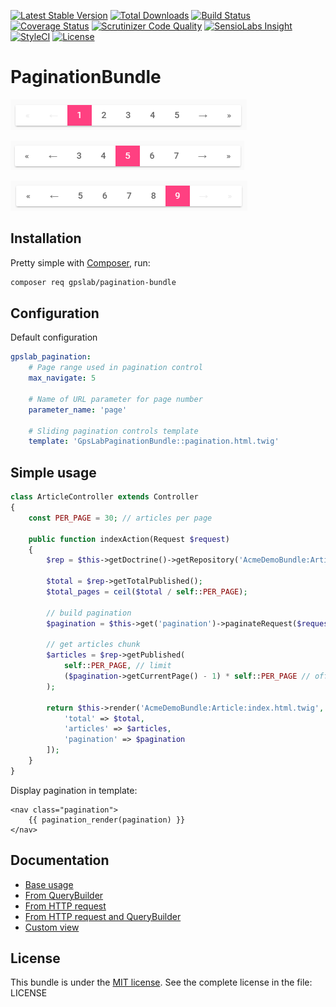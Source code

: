 [![Latest Stable Version](https://img.shields.io/packagist/v/gpslab/pagination-bundle.svg?maxAge=3600&label=stable)](https://packagist.org/packages/gpslab/pagination-bundle)
[![Total Downloads](https://img.shields.io/packagist/dt/gpslab/pagination-bundle.svg?maxAge=3600)](https://packagist.org/packages/gpslab/pagination-bundle)
[![Build Status](https://img.shields.io/travis/gpslab/pagination-bundle.svg?maxAge=3600)](https://travis-ci.org/gpslab/pagination-bundle)
[![Coverage Status](https://img.shields.io/coveralls/gpslab/pagination-bundle.svg?maxAge=3600)](https://coveralls.io/github/gpslab/pagination-bundle?branch=master)
[![Scrutinizer Code Quality](https://img.shields.io/scrutinizer/g/gpslab/pagination-bundle.svg?maxAge=3600)](https://scrutinizer-ci.com/g/gpslab/pagination-bundle/?branch=master)
[![SensioLabs Insight](https://img.shields.io/sensiolabs/i/6e0b6018-9a7e-4f25-9960-b27f6807b6d7.svg?maxAge=3600&label=SLInsight)](https://insight.sensiolabs.com/projects/6e0b6018-9a7e-4f25-9960-b27f6807b6d7)
[![StyleCI](https://styleci.io/repos/86694387/shield?branch=master)](https://styleci.io/repos/86694387)
[![License](https://img.shields.io/packagist/l/gpslab/pagination-bundle.svg?maxAge=3600)](https://github.com/gpslab/pagination-bundle)

# PaginationBundle

![Pagination page 1](docs/pagination_page_1.png)

![Pagination page 4](docs/pagination_page_5.png)

![Pagination page 9](docs/pagination_page_9.png)

## Installation

Pretty simple with [Composer](http://packagist.org), run:

```sh
composer req gpslab/pagination-bundle
```

## Configuration

Default configuration

```yaml
gpslab_pagination:
    # Page range used in pagination control
    max_navigate: 5

    # Name of URL parameter for page number
    parameter_name: 'page'

    # Sliding pagination controls template
    template: 'GpsLabPaginationBundle::pagination.html.twig'
```

## Simple usage

```php
class ArticleController extends Controller
{
    const PER_PAGE = 30; // articles per page

    public function indexAction(Request $request)
    {
        $rep = $this->getDoctrine()->getRepository('AcmeDemoBundle:Article');

        $total = $rep->getTotalPublished();
        $total_pages = ceil($total / self::PER_PAGE);

        // build pagination
        $pagination = $this->get('pagination')->paginateRequest($request, $total_pages);

        // get articles chunk
        $articles = $rep->getPublished(
            self::PER_PAGE, // limit
            ($pagination->getCurrentPage() - 1) * self::PER_PAGE // offset
        );

        return $this->render('AcmeDemoBundle:Article:index.html.twig', [
            'total' => $total,
            'articles' => $articles,
            'pagination' => $pagination
        ]);
    }
}
```

Display pagination in template:

```twig
<nav class="pagination">
    {{ pagination_render(pagination) }}
</nav>
```

## Documentation

 * [Base usage](docs/base_usage.md)
 * [From QueryBuilder](docs/from_qb.md)
 * [From HTTP request](docs/from_request.md)
 * [From HTTP request and QueryBuilder](docs/from_request_and_qb.md)
 * [Custom view](docs/custom_view.md)

## License

This bundle is under the [MIT license](http://opensource.org/licenses/MIT). See the complete license in the file: LICENSE
